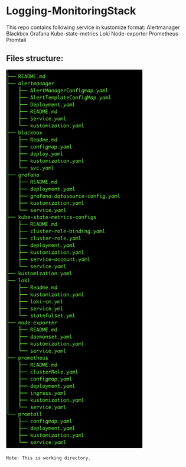 # Logging-MonitoringStack

This repo contains following service in kustomize format:
    Alertmanager
    Blackbox
    Grafana
    Kube-state-metrics
    Loki
    Node-exporter
    Prometheus
    Promtail
## Files structure:
![alt text](https://github.com/shydrate/Logging-MonitoringStack/blob/master/tree.png?raw=true)

`Note: This is working directory.`